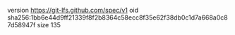 version https://git-lfs.github.com/spec/v1
oid sha256:1bb6e44d9ff21339f8f2b8364c58ecc8f35e62f38db0c1d7a668a0c87d58947f
size 135
